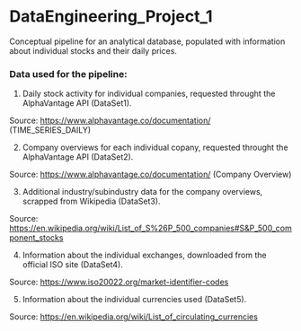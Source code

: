 # DataEngineering_Project_1
Conceptual pipeline for an analytical database, populated with information about individual stocks and their daily prices.

### Data used for the pipeline:

1. Daily stock activity for individual companies, requested throught the AlphaVantage API (DataSet1).

Source: https://www.alphavantage.co/documentation/ (TIME_SERIES_DAILY)

2. Company overviews for each individual copany, requested throught the AlphaVantage API (DataSet2).

Source: https://www.alphavantage.co/documentation/ (Company Overview)

3. Additional industry/subindustry data for the company overviews, scrapped from Wikipedia (DataSet3).

Source: https://en.wikipedia.org/wiki/List_of_S%26P_500_companies#S&P_500_component_stocks

4. Information about the individual exchanges, downloaded from the official ISO site (DataSet4).

Source: https://www.iso20022.org/market-identifier-codes

5. Information about the individual currencies used (DataSet5).

Source: https://en.wikipedia.org/wiki/List_of_circulating_currencies
